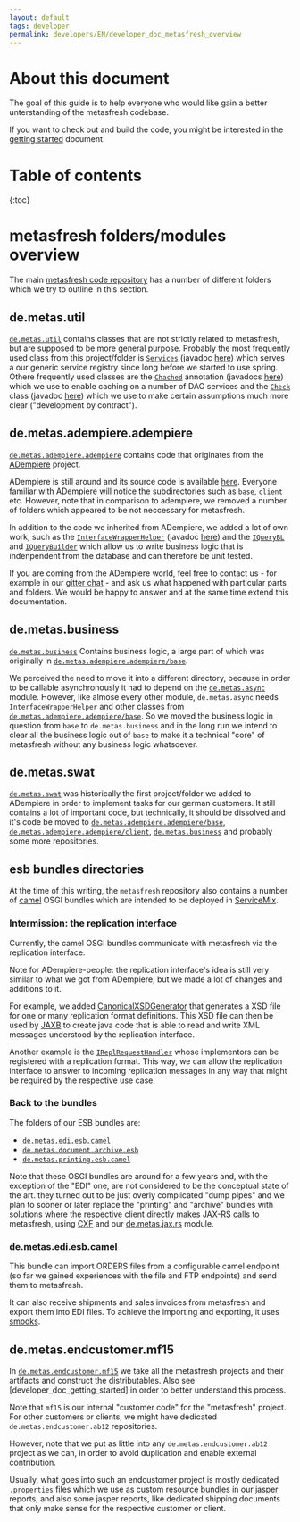 ```yaml
---
layout: default
tags: developer
permalink: developers/EN/developer_doc_metasfresh_overview
---
```


# About this document

The goal of this guide is to help everyone who would like gain a better unterstanding of the metasfresh codebase. 

If you want to check out and build the code, you might be interested in the [getting started](developer_doc_getting_started) document.

# Table of contents
{:toc}


# metasfresh folders/modules overview

The main [metasfresh code repository](https://github.com/metasfresh/metasfresh) has a number of different folders which we try to outline in this section.

## de.metas.util
[`de.metas.util`](https://github.com/metasfresh/metasfresh/tree/master/de.metas.util) contains classes that are not strictly related to metasfresh, but are supposed to be more general purpose. Probably the most frequently used class from this project/folder is [`Services`](https://github.com/metasfresh/metasfresh/blob/master/de.metas.util/src/main/java/org/adempiere/util/Services.java) (javadoc [here](http://metasfresh.com/javadoc/metasfresh-master/org/adempiere/util/Services.html)) which serves a our generic service registry since long before we started to use spring. Othere frequently used classes are the [`Chached`](https://github.com/metasfresh/metasfresh/blob/master/de.metas.util/src/main/java/org/adempiere/util/proxy/Cached.java) annotation (javadocs [here](http://metasfresh.com/javadoc/metasfresh-master/org/adempiere/util/proxy/Cached.html)) which we use to enable caching on a number of DAO services and the [`Check`](https://github.com/metasfresh/metasfresh/blob/master/de.metas.util/src/main/java/org/adempiere/util/Check.java) class (javadoc [here](http://metasfresh.com/javadoc/metasfresh-master/org/adempiere/util/Check.html)) which we use to make certain assumptions much more clear ("development by contract").

## de.metas.adempiere.adempiere
[`de.metas.adempiere.adempiere`](https://github.com/metasfresh/metasfresh/tree/master/de.metas.adempiere.adempiere) contains code that originates from the [ADempiere](http://www.adempiere.net/) project.

ADempiere is still around and its source code is available [here](https://github.com/adempiere/adempiere). Everyone familiar with ADempiere will notice the subdirectories such as `base`, `client` etc. However, note that in comparison to adempiere, we removed a number of folders which appeared to be not neccessary for metasfresh.

In addition to the code we inherited from ADempiere, we added a lot of own work, such as the [`InterfaceWrapperHelper`](https://github.com/metasfresh/metasfresh/blob/master/de.metas.adempiere.adempiere/base/src/main/java/org/adempiere/model/InterfaceWrapperHelper.java) (javadoc [here](http://metasfresh.com/javadoc/metasfresh-master/org/adempiere/model/InterfaceWrapperHelper.html)) and the [`IQueryBL`](https://github.com/metasfresh/metasfresh/blob/master/de.metas.adempiere.adempiere/base/src/main/java/org/adempiere/ad/dao/IQueryBL.java) and [`IQueryBuilder`](https://github.com/metasfresh/metasfresh/blob/master/de.metas.adempiere.adempiere/base/src/main/java/org/adempiere/ad/dao/IQueryBuilder.java) which allow us to write business logic that is indenpendent from the database and can therefore be unit tested.

If you are coming from the ADempiere world, feel free to contact us - for example in our [gitter chat](https://gitter.im/metasfresh/metasfresh) - and ask us what happened with particular parts and folders. We would be happy to answer and at the same time extend this documentation.


## de.metas.business
[`de.metas.business`](https://github.com/metasfresh/metasfresh/tree/master/de.metas.business)
Contains business logic, a large part of which was originally in [`de.metas.adempiere.adempiere/base`](https://github.com/metasfresh/metasfresh/tree/master/de.metas.adempiere.adempiere/base).

We perceived the need to move it into a different directory, because in order to be callable asynchronously it had to depend on the [`de.metas.async`](https://github.com/metasfresh/metasfresh/tree/master/de.metas.async) module. However, like almose every other module, `de.metas.async` needs `InterfaceWrapperHelper` and other classes from [`de.metas.adempiere.adempiere/base`](https://github.com/metasfresh/metasfresh/tree/master/de.metas.adempiere.adempiere/base). 
So we moved the business logic in question from `base` to `de.metas.business` and in the long run we intend to clear all the business logic out of `base` to make it a technical "core" of metasfresh without any business logic whatsoever.

## de.metas.swat
[`de.metas.swat`](https://github.com/metasfresh/metasfresh/tree/master/de.metas.swat) was historically the first project/folder we added to ADempiere in order to implement tasks for our german customers. It still contains a lot of important code, but technically, it should be dissolved and it's code be moved to [`de.metas.adempiere.adempiere/base`](https://github.com/metasfresh/metasfresh/tree/master/de.metas.adempiere.adempiere/base), [`de.metas.adempiere.adempiere/client`](https://github.com/metasfresh/metasfresh/tree/master/de.metas.adempiere.adempiere/client), [`de.metas.business`](https://github.com/metasfresh/metasfresh/tree/master/de.metas.business) and probably some more repositories.

## esb bundles directories

At the time of this writing, the `metasfresh` repository also contains a number of [camel](https://camel.apache.org/) OSGI bundles which are intended to be deployed in [ServiceMix](https://servicemix.apache.org/).

### Intermission: the replication interface

Currently, the camel OSGI bundles communicate with metasfresh via the replication interface. 

Note for ADempiere-people: the replication interface's idea is still very similar to what we got from ADempiere, but we made a lot of changes and additions to it.

For example, we added [CanonicalXSDGenerator](https://github.com/metasfresh/metasfresh/blob/master/de.metas.swat/de.metas.swat.base/src/main/java/de/metas/esb/util/CanonicalXSDGenerator.java) that generates a XSD file for one or many replication format definitions. This XSD file can then be used by [JAXB](https://en.wikipedia.org/wiki/Java_Architecture_for_XML_Binding) to create java code that is able to read and write XML messages understood by the replication interface.

Another example is the [`IReplRequestHandler`](https://github.com/metasfresh/metasfresh/blob/master/de.metas.adempiere.adempiere/base/src/main/java/org/adempiere/process/rpl/requesthandler/spi/IReplRequestHandler.java) whose implementors can be registered with a replication format. This way, we can allow the replication interface to answer to incoming replication messages in any way that might be required by the respective use case.

### Back to the bundles

The folders of our ESB bundles are:
* [`de.metas.edi.esb.camel`](https://github.com/metasfresh/metasfresh/tree/master/de.metas.edi.esb.camel)
* [`de.metas.document.archive.esb`](https://github.com/metasfresh/metasfresh/tree/master/de.metas.document.archive.esb)
* [`de.metas.printing.esb.camel`](https://github.com/metasfresh/metasfresh/tree/master/de.metas.printing.esb.camel)

Note that these OSGI bundles are around for a few years and, with the exception of the "EDI" one, are not considered to be the conceptual state of the art. 
they turned out to be just overly complicated "dump pipes" and we plan to sooner or later replace the "printing" and "archive" bundles with solutions where the respective client directly makes [JAX-RS](https://jax-rs-spec.java.net/) calls to metasfresh, using [CXF](https://cxf.apache.org/) and our [de.metas.jax.rs](https://github.com/metasfresh/metasfresh/tree/master/de.metas.jax.rs) module.

### de.metas.edi.esb.camel

This bundle can import ORDERS files from a configurable camel endpoint (so far we gained experiences with the file and FTP endpoints) and send them to metasfresh.

It can also receive shipments and sales invoices from metasfresh and export them into EDI files. To achieve the importing and exporting, it uses [smooks](http://www.smooks.org/).

## de.metas.endcustomer.mf15

In [`de.metas.endcustomer.mf15`](https://github.com/metasfresh/metasfresh/tree/master/de.metas.endcustomer.mf15) we take all the metasfresh projects and their artifacts and construct the distributables.
Also see [developer_doc_getting_started] in order to better understand this process.

Note that `mf15` is our internal "customer code" for the "metasfresh" project. 
For other customers or clients, we might have dedicated `de.metas.endcustomer.ab12` repositories. 

However, note that we put as little into any `de.metas.endcustomer.ab12` project as we can, in order to avoid duplication and enable external contribution.
 
Usually, what goes into such an endcustomer project is mostly dedicated `.properties` files which we use as custom [resource bundle](https://en.wikipedia.org/wiki/Java_resource_bundle)s in our jasper reports, and also some jasper reports, like dedicated shipping documents that only make sense for the respective customer or client.
